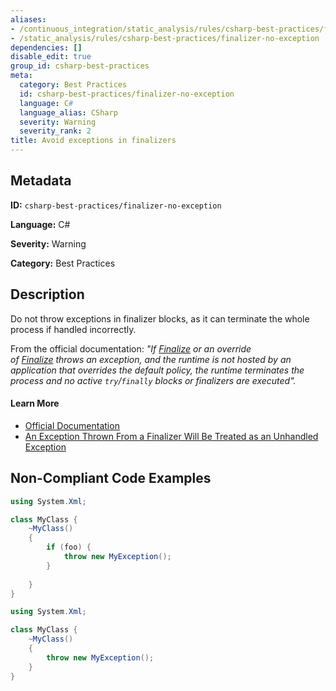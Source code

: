 ```yaml
---
aliases:
- /continuous_integration/static_analysis/rules/csharp-best-practices/finalizer-no-exception
- /static_analysis/rules/csharp-best-practices/finalizer-no-exception
dependencies: []
disable_edit: true
group_id: csharp-best-practices
meta:
  category: Best Practices
  id: csharp-best-practices/finalizer-no-exception
  language: C#
  language_alias: CSharp
  severity: Warning
  severity_rank: 2
title: Avoid exceptions in finalizers
---
```

<!--  SOURCED FROM https://github.com/DataDog/datadog-static-analyzer-rule-docs -->


## Metadata
**ID:** `csharp-best-practices/finalizer-no-exception`

**Language:** C#

**Severity:** Warning

**Category:** Best Practices

## Description
Do not throw exceptions in finalizer blocks, as it can terminate the whole process if handled incorrectly.

From the official documentation: _"If [Finalize](https://learn.microsoft.com/en-us/dotnet/api/system.object.finalize?view=net-8.0) or an override of [Finalize](https://learn.microsoft.com/en-us/dotnet/api/system.object.finalize?view=net-8.0) throws an exception, and the runtime is not hosted by an application that overrides the default policy, the runtime terminates the process and no active `try`/`finally` blocks or finalizers are executed"._

#### Learn More

 - [Official Documentation](https://learn.microsoft.com/en-us/dotnet/api/system.object.finalize?view=net-8.0&redirectedfrom=MSDN#System_Object_Finalize)
 - [An Exception Thrown From a Finalizer Will Be Treated as an Unhandled Exception](https://csharp.2000things.com/2012/09/17/672-an-exception-thrown-from-a-finalizer-will-be-treated-as-an-unhandled-exception/)

## Non-Compliant Code Examples
```csharp
using System.Xml;

class MyClass {
    ~MyClass()
    {
        if (foo) {
            throw new MyException();
        }
        
    }
}

```

```csharp
using System.Xml;

class MyClass {
    ~MyClass()
    {
        throw new MyException();
    }
}

```

